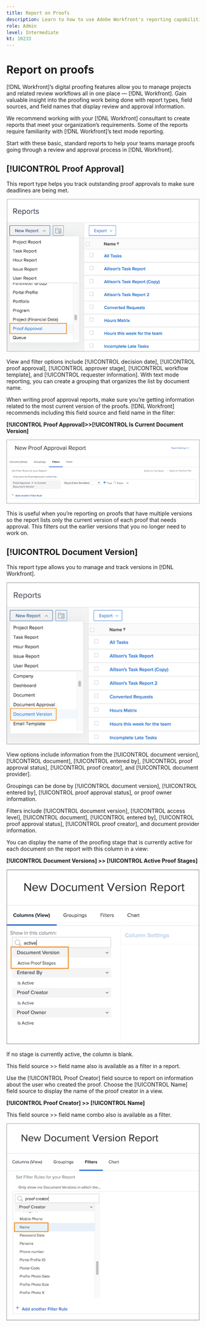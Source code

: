 ```yaml
---
title: Report on Proofs
description: Learn to how to use Adobe Workfront's reporting capabilities to manage proof progress.
role: Admin
level: Intermediate
kt: 10233
---
```

# Report on proofs

[!DNL Workfront]’s digital proofing features allow you to manage projects and related review workflows all in one place — [!DNL Workfront]. Gain valuable insight into the proofing work being done with report types, field sources, and field names that display review and approval information.

We recommend working with your [!DNL Workfront] consultant to create reports that meet your organization’s requirements. Some of the reports require familiarity with [!DNL Workfront]’s text mode reporting.

Start with these basic, standard reports to help your teams manage proofs going through a review and approval process in [!DNL Workfront].

## [!UICONTROL Proof Approval]

This report type helps you track outstanding proof approvals to make sure deadlines are being met.

![Select [!UICONTROL Proof Approval] from the [!UICONTROL New Report] drop-down menu](assets/proof-system-setups-proof-approval-report.png)

View and filter options include [!UICONTROL decision date], [!UICONTROL proof approval], [!UICONTROL approver stage], [!UICONTROL workflow template], and [!UICONTROL requester information]. With text mode reporting, you can create a grouping that organizes the list by document name.

When writing proof approval reports, make sure you’re getting information related to the most current version of the proofs. [!DNL Workfront] recommends including this field source and field name in the filter:

**[!UICONTROL Proof Approval]>>[!UICONTROL Is Current Document Version]**

![Filters tab in report builder](assets/proof-system-setups-proof-approval-report-is-current-version.png)

This is useful when you’re reporting on proofs that have multiple versions so the report lists only the current version of each proof that needs approval. This filters out the earlier versions that you no longer need to work on.

## [!UICONTROL Document Version]

This report type allows you to manage and track versions in [!DNL Workfront].

![Select [!UICONTROL Document Version] from the [!UICONTROL New Report] drop-down menu](assets/proof-system-setups-document-version-report.png)

View options include information from the [!UICONTROL document version], [!UICONTROL document], [!UICONTROL entered by], [!UICONTROL proof approval status], [!UICONTROL proof creator], and [!UICONTROL document provider].

Groupings can be done by [!UICONTROL document version], [!UICONTROL entered by], [!UICONTROL proof approval status], or proof owner information.

Filters include [!UICONTROL document version], [!UICONTROL access level], [!UICONTROL document], [!UICONTROL entered by], [!UICONTROL proof approval status], [!UICONTROL proof creator], and document provider information.

You can display the name of the proofing stage that is currently active for each document on the report with this column in a view:

**[!UICONTROL Document Versions] >> [!UICONTROL Active Proof Stages]**

![Filters tab in report builder](assets/proof-system-setups-active-proof-stages.png)

If no stage is currently active, the column is blank.

This field source >> field name also is available as a filter in a report.

Use the [!UICONTROL Proof Creator] field source to report on information about the user who created the proof. Choose the [!UICONTROL Name] field source to display the name of the proof creator in a view.

**[!UICONTROL Proof Creator] >> [!UICONTROL Name]**

This field source >> field name combo also is available as a filter.

![Filters tab in report builder](assets/proof-system-setups-proof-creator-name.png)

<!--
Learn More Icon
Learn how to create reports in [!DNL Workfront] with the Report Creation class.
Access to proofing functionality
-->
